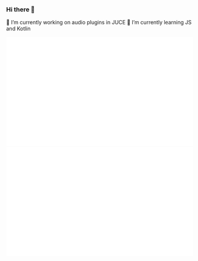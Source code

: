 ### Hi there 👋

🔭 I’m currently working on audio plugins in JUCE
🌱 I’m currently learning JS and Kotlin
<!--
**jarekkopaczewski/jarekkopaczewski** is a ✨ _special_ ✨ repository because its `README.md` (this file) appears on your GitHub profile.

Here are some ideas to get you started:

- 🔭 I’m currently working on 
- 🌱 I’m currently learning ...
- 👯 I’m looking to collaborate on ...
- 🤔 I’m looking for help with ...
- 💬 Ask me about ...
- 📫 How to reach me: ...
- 😄 Pronouns: ...
- ⚡ Fun fact: ...
-->

![Lang](https://github.com/jarekkopaczewski/Stats/blob/656ba487f78729316125e33e5686aab7221569f6/generated/languages.svg) 
![Stats](https://github.com/jarekkopaczewski/Stats/blob/1ff1ce3d4f65621dbf8c5c423abae5d61e526d0e/generated/overview.svg)

